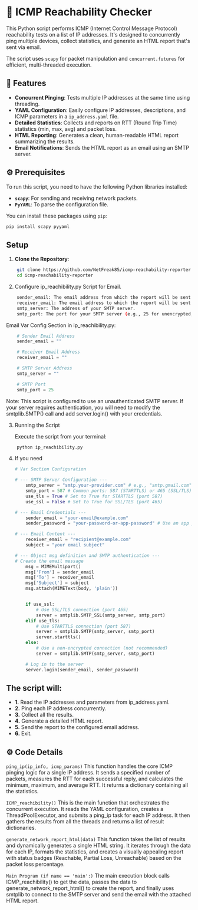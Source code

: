 # 📡 ICMP Reachability Checker

This Python script performs ICMP (Internet Control Message Protocol) reachability tests on a list of IP addresses. It's designed to concurrently ping multiple devices, collect statistics, and generate an HTML report that's sent via email.

The script uses `scapy` for packet manipulation and `concurrent.futures` for efficient, multi-threaded execution.

## 📝 Features

* **Concurrent Pinging**: Tests multiple IP addresses at the same time using threading.
* **YAML Configuration**: Easily configure IP addresses, descriptions, and ICMP parameters in a `ip_address.yaml` file.
* **Detailed Statistics**: Collects and reports on RTT (Round Trip Time) statistics (min, max, avg) and packet loss.
* **HTML Reporting**: Generates a clean, human-readable HTML report summarizing the results.
* **Email Notifications**: Sends the HTML report as an email using an SMTP server.

## ⚙️ Prerequisites

To run this script, you need to have the following Python libraries installed:

* **`scapy`**: For sending and receiving network packets.
* **`PyYAML`**: To parse the configuration file.

You can install these packages using `pip`:

```bash
pip install scapy pyyaml
```

## Setup

1.  **Clone the Repository**:
```bash
    git clone https://github.com/NetFreak85/icmp-reachability-reporter.git
    cd icmp-reachability-reporter
```
2. Configure ip_reachibility.py Script for Email.
```bash
    sender_email: The email address from which the report will be sent.
    receiver_email: The email address to which the report will be sent.
    smtp_server: The address of your SMTP server.
    smtp_port: The port for your SMTP server (e.g., 25 for unencrypted, 587 for TLS/STARTTLS, 465 for SSL).
```
Email Var Config Section in ip_reachibility.py:
```python
    # Sender Email Address
    sender_email = ""

    # Receiver Email Address
    receiver_email = ""

    # SMTP Server Address
    smtp_server = ""

    # SMTP Port
    smtp_port = 25
```

Note: This script is configured to use an unauthenticated SMTP server. If your server requires authentication, you will need to modify the smtplib.SMTP() call and add server.login() with your credentials.

3. Running the Script

   Execute the script from your terminal:

```bash
    python ip_reachibility.py
```

4. If you need

    ```python
    # Var Section Configuration
    
    # --- SMTP Server Configuration ---
        smtp_server = "smtp.your-provider.com" # e.g., "smtp.gmail.com", "smtp.office365.com"
        smtp_port = 587 # Common ports: 587 (STARTTLS) or 465 (SSL/TLS)
        use_tls = True # Set to True for STARTTLS (port 587)
        use_ssl = False # Set to True for SSL/TLS (port 465)

    # --- Email Credentials ---
        sender_email = "your-email@example.com"
        sender_password = "your-password-or-app-password" # Use an app password if available

    # --- Email Content ---
        receiver_email = "recipient@example.com"
        subject = "your email subject"

    # --- Object msg definition and SMTP authentication ---
    # Create the email message
        msg = MIMEMultipart()
        msg['From'] = sender_email
        msg['To'] = receiver_email
        msg['Subject'] = subject
        msg.attach(MIMEText(body, 'plain'))


        if use_ssl:
            # Use SSL/TLS connection (port 465)
            server = smtplib.SMTP_SSL(smtp_server, smtp_port)
        elif use_tls:
            # Use STARTTLS connection (port 587)
            server = smtplib.SMTP(smtp_server, smtp_port)
            server.starttls()
        else:
            # Use a non-encrypted connection (not recommended)
            server = smtplib.SMTP(smtp_server, smtp_port)

        # Log in to the server
        server.login(sender_email, sender_password)
    
   ```

## The script will:

 * **1.** Read the IP addresses and parameters from ip_address.yaml.
 * **2.** Ping each IP address concurrently.
 * **3.** Collect all the results.
 * **4.** Generate a detailed HTML report.
 * **5.** Send the report to the configured email address.
 * **6.** Exit.

## ⚙️ Code Details

```ping_ip(ip_info, icmp_params)```
This function handles the core ICMP pinging logic for a single IP address. It sends a specified number of packets, measures the RTT for each successful reply, and calculates the minimum, maximum, and average RTT. It returns a dictionary containing all the statistics.

```ICMP_reachibility()```
This is the main function that orchestrates the concurrent execution. It reads the YAML configuration, creates a ThreadPoolExecutor, and submits a ping_ip task for each IP address. It then gathers the results from all the threads and returns a list of result dictionaries.

```generate_network_report_html(data)```
This function takes the list of results and dynamically generates a single HTML string. It iterates through the data for each IP, formats the statistics, and creates a visually appealing report with status badges (Reachable, Partial Loss, Unreachable) based on the packet loss percentage.

```Main Program (if name == 'main':)```
The main execution block calls ICMP_reachibility() to get the data, passes the data to generate_network_report_html() to create the report, and finally uses smtplib to connect to the SMTP server and send the email with the attached HTML report.
